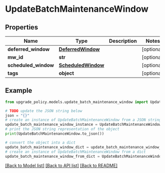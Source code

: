 # UpdateBatchMaintenanceWindow


## Properties

Name | Type | Description | Notes
------------ | ------------- | ------------- | -------------
**deferred_window** | [**DeferredWindow**](DeferredWindow.md) |  | [optional] 
**mw_id** | **str** |  | [optional] 
**scheduled_window** | [**ScheduledWindow**](ScheduledWindow.md) |  | [optional] 
**tags** | **object** |  | [optional] 

## Example

```python
from upgrade_policy.models.update_batch_maintenance_window import UpdateBatchMaintenanceWindow

# TODO update the JSON string below
json = "{}"
# create an instance of UpdateBatchMaintenanceWindow from a JSON string
update_batch_maintenance_window_instance = UpdateBatchMaintenanceWindow.from_json(json)
# print the JSON string representation of the object
print(UpdateBatchMaintenanceWindow.to_json())

# convert the object into a dict
update_batch_maintenance_window_dict = update_batch_maintenance_window_instance.to_dict()
# create an instance of UpdateBatchMaintenanceWindow from a dict
update_batch_maintenance_window_from_dict = UpdateBatchMaintenanceWindow.from_dict(update_batch_maintenance_window_dict)
```
[[Back to Model list]](../README.md#documentation-for-models) [[Back to API list]](../README.md#documentation-for-api-endpoints) [[Back to README]](../README.md)


